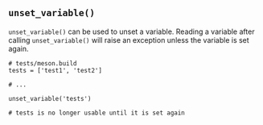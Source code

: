 ## `unset_variable()`

`unset_variable()` can be used to unset a variable. Reading a variable after
calling `unset_variable()` will raise an exception unless the variable is set
again.

```meson
# tests/meson.build
tests = ['test1', 'test2']

# ...

unset_variable('tests')

# tests is no longer usable until it is set again
```
